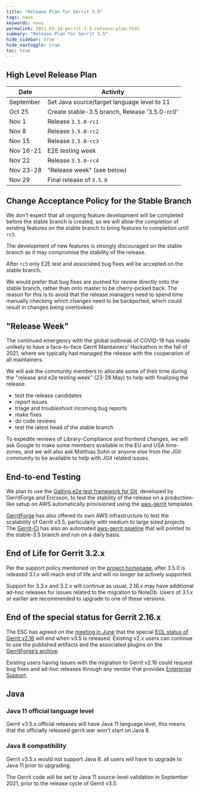 ```yaml
---
title: "Release Plan for Gerrit 3.5"
tags: news
keywords: news
permalink: 2021-03-16-gerrit-3.5-release-plan.html
summary: "Release Plan for Gerrit 3.5"
hide_sidebar: true
hide_navtoggle: true
toc: true
---
```


## High Level Release Plan

| Date      | Activity                                           |
|-----------|----------------------------------------------------|
| September | Set Java source/target language level to 11        |
| Oct 25    | Create stable-3.5 branch, Release '3.5.0-rc0'      |
| Nov  1    | Release `3.5.0-rc1`                                |
| Nov  8    | Release `3.5.0-rc2`                                |
| Nov 15    | Release `3.5.0-rc3`                                |
| Nov 16-21 | E2E testing week                                   |
| Nov 22    | Release `3.5.0-rc4`                                |
| Nov 23-28 | "Release week" (see below)                         |
| Nov 29    | Final release of `3.5.0`                           |

## Change Acceptance Policy for the Stable Branch

We don't expect that all ongoing feature development will be completed before
the stable branch is created, so we will allow the completion of existing features
on the stable branch to bring features to completion *until `rc3`*.

The development of new features is strongly discouraged on the stable branch
as it may compromise the stability of the release.

After `rc3` only E2E test and associated bug fixes will be accepted on the stable branch.

We would prefer that bug fixes are pushed for review directly onto the stable
branch, rather than onto master to be cherry-picked back. The reason for this
is to avoid that the release managers need to spend time manually checking
which changes need to be backported, which could result in changes being
overlooked.

## "Release Week"

The continued emergency with the global outbreak of COVID-19 has made unlikely
to have a face-to-face Gerrit Maintainers' Hackathon in the fall of 2021,
where we typically had managed the release with the cooperation of all
maintainers.

We will ask the community members to allocate some of their time during the
"release and e2e testing week" (23-28 May) to help with finalizing the release:

- test the release candidates
- report issues
- triage and troubleshoot incoming bug reports
- make fixes
- do code reviews
- test the latest head of the stable branch

To expedite reviews of Library-Compliance and frontend changes, we will ask
Google to make some members available in the EU and USA time-zones, and we will
also ask Matthias Sohn or anyone else from the JGit community to be available to
help with JGit related issues.

## End-to-end Testing

We plan to use the
[Gatling e2e test framework for Git](https://gerrit-review.googlesource.com/Documentation/dev-e2e-tests.html),
developed by GerritForge and Ericsson, to test the stability of the release on a production-like
setup on AWS automatically provisioned using the [aws-gerrit](https://gerrit.googlesource.com/aws-gerrit)
templates.

[GerritForge](https://www.gerritforge.com) has also offered its own AWS infrastructure to test the
scalability of Gerrit v3.5, particularly with medium to large sized projects.
The [Gerrit-CI](https://gerrit-ci.gerritforge.com) has also an automated
[aws-gerrit pipeline](https://gerrit-ci.gerritforge.com/job/gatling-gerrit-test/)
that will pointed to the stable-3.5 branch and run on a daily basis.

## End of Life for Gerrit 3.2.x

Per the support policy mentioned on the
[project homepage](https://www.gerritcodereview.com/support.html#supported-versions),
after 3.5.0 is released 3.1.x will reach end of life and will no longer be
actively supported.

Support for 3.3.x and 3.2.x will continue as usual, 2.16.x may have additional ad-hoc
releases for issues related to the migration to NoteDb.
Users of 3.1.x or earlier are recommended to upgrade to one of these versions.

## End of the special status for Gerrit 2.16.x

The ESC has agreed on the [meeting in June](https://www.gerritcodereview.com/2021-06-01-esc-minutes.html)
that the special [EOL status of Gerrit v2.16](https://www.gerritcodereview.com/2020-04-22-gerrit-3.2-release-plan.html#end-of-life-for-gerrit-216x.html)
will end when v3.5 is released.
Existing v2.x users can continue to use the published artifacts and the associated plugins on
the [GerritForge’s archive](https://archive-ci.gerritforge.com).

Existing users having issues with the migration to Gerrit v2.16 could request bug fixes and ad-hoc
releases through any vendor that provides [Enterprise Support](https://www.gerritcodereview.com/support.html#enterprise-support).

## Java

### Java 11 official language level

Gerrit v3.5.x official releases will have Java 11 language level, this means
that the officially released gerrit.war won't start on Java 8.

### Java 8 compatibility

Gerrit v3.5.x would not support Java 8: all users will have to upgrade to Java 11
prior to upgrading.

The Gerrit code will be set to Java 11 source-level validation in September 2021, prior
to the release cycle of Gerrit v3.5.